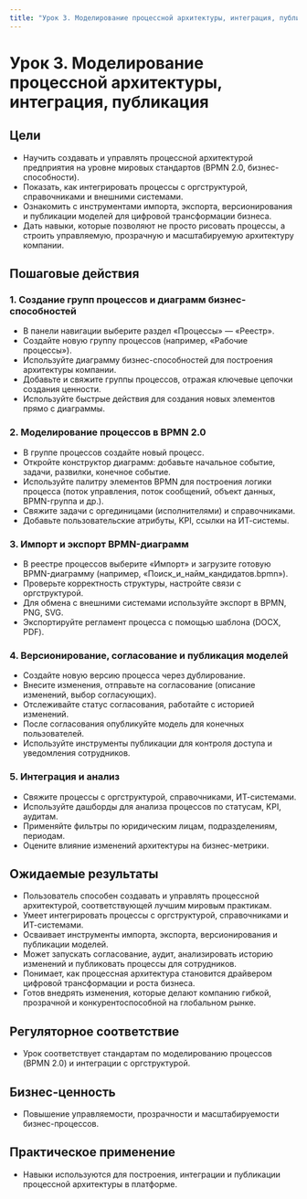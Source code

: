 ```yaml
---
title: "Урок 3. Моделирование процессной архитектуры, интеграция, публикация"
---
```


# Урок 3. Моделирование процессной архитектуры, интеграция, публикация

## Цели
- Научить создавать и управлять процессной архитектурой предприятия на уровне мировых стандартов (BPMN 2.0, бизнес-способности).
- Показать, как интегрировать процессы с оргструктурой, справочниками и внешними системами.
- Ознакомить с инструментами импорта, экспорта, версионирования и публикации моделей для цифровой трансформации бизнеса.
- Дать навыки, которые позволяют не просто рисовать процессы, а строить управляемую, прозрачную и масштабируемую архитектуру компании.

## Пошаговые действия

### 1. Создание групп процессов и диаграмм бизнес-способностей
- В панели навигации выберите раздел «Процессы» — «Реестр».
- Создайте новую группу процессов (например, «Рабочие процессы»).
- Используйте диаграмму бизнес-способностей для построения архитектуры компании.
- Добавьте и свяжите группы процессов, отражая ключевые цепочки создания ценности.
- Используйте быстрые действия для создания новых элементов прямо с диаграммы.

### 2. Моделирование процессов в BPMN 2.0
- В группе процессов создайте новый процесс.
- Откройте конструктор диаграмм: добавьте начальное событие, задачи, развилки, конечное событие.
- Используйте палитру элементов BPMN для построения логики процесса (поток управления, поток сообщений, объект данных, BPMN-группа и др.).
- Свяжите задачи с оргединицами (исполнителями) и справочниками.
- Добавьте пользовательские атрибуты, KPI, ссылки на ИТ-системы.

### 3. Импорт и экспорт BPMN-диаграмм
- В реестре процессов выберите «Импорт» и загрузите готовую BPMN-диаграмму (например, «Поиск_и_найм_кандидатов.bpmn»).
- Проверьте корректность структуры, настройте связи с оргструктурой.
- Для обмена с внешними системами используйте экспорт в BPMN, PNG, SVG.
- Экспортируйте регламент процесса с помощью шаблона (DOCX, PDF).

### 4. Версионирование, согласование и публикация моделей
- Создайте новую версию процесса через дублирование.
- Внесите изменения, отправьте на согласование (описание изменений, выбор согласующих).
- Отслеживайте статус согласования, работайте с историей изменений.
- После согласования опубликуйте модель для конечных пользователей.
- Используйте инструменты публикации для контроля доступа и уведомления сотрудников.

### 5. Интеграция и анализ
- Свяжите процессы с оргструктурой, справочниками, ИТ-системами.
- Используйте дашборды для анализа процессов по статусам, KPI, аудитам.
- Применяйте фильтры по юридическим лицам, подразделениям, периодам.
- Оцените влияние изменений архитектуры на бизнес-метрики.

## Ожидаемые результаты
- Пользователь способен создавать и управлять процессной архитектурой, соответствующей лучшим мировым практикам.
- Умеет интегрировать процессы с оргструктурой, справочниками и ИТ-системами.
- Осваивает инструменты импорта, экспорта, версионирования и публикации моделей.
- Может запускать согласование, аудит, анализировать историю изменений и публиковать процессы для сотрудников.
- Понимает, как процессная архитектура становится драйвером цифровой трансформации и роста бизнеса.
- Готов внедрять изменения, которые делают компанию гибкой, прозрачной и конкурентоспособной на глобальном рынке. 

## Регуляторное соответствие
- Урок соответствует стандартам по моделированию процессов (BPMN 2.0) и интеграции с оргструктурой.

## Бизнес-ценность
- Повышение управляемости, прозрачности и масштабируемости бизнес-процессов.

## Практическое применение
- Навыки используются для построения, интеграции и публикации процессной архитектуры в платформе. 